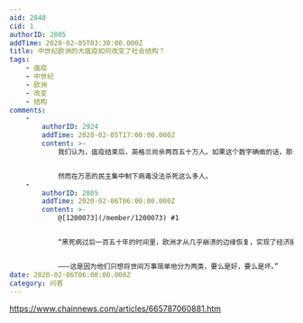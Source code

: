 ```yaml
---
aid: 2840
cid: 1
authorID: 2805
addTime: 2020-02-05T03:30:00.000Z
title: 中世纪欧洲的大瘟疫如何改变了社会结构？
tags:
    - 瘟疫
    - 中世纪
    - 欧洲
    - 改变
    - 结构
comments:
    -
        authorID: 2924
        addTime: 2020-02-05T17:00:00.000Z
        content: >-
            我们认为，瘟疫结束后，英格兰尚余两百五十万人。如果这个数字确凿的话，那么瘟疫之前英格兰的人口数量很可能在四百万到五百万之间，其中大约一半人口在大瘟疫那一年死了。


            然而在万恶的民主集中制下病毒没法杀死这么多人。
    -
        authorID: 2805
        addTime: 2020-02-06T06:00:00.000Z
        content: >-
            @[1200073](/member/1200073) #1


            “黑死病过后一百五十年的时间里，欧洲才从几乎崩溃的边缘恢复，实现了经济振兴和宗教复兴，这个话题可能最有趣味了，但这里不宜讨论这一重要而有趣的话题，仅陈述一下对黑死病结束后的历史的看法便可以了。黑死病结束后，尽管战事频仍，起义不断，但这个时期明显是进步的；黑死病结束后的历史，明涛暗浪汹涌，形势错综复杂，有时甚至让耐不住性子的研究者茫然无措，


            ———这是因为他们只想将世间万事简单地分为两类，要么是好，要么是坏。”
date: 2020-02-06T06:00:00.000Z
category: 问答
---
```


https://www.chainnews.com/articles/665787060881.htm
